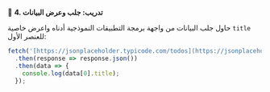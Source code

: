 🧪 **4. تدريب: جلب وعرض البيانات**

حاول جلب البيانات من واجهة برمجة التطبيقات النموذجية أدناه واعرض خاصية `title` للعنصر الأول:
```javascript
fetch('[https://jsonplaceholder.typicode.com/todos](https://jsonplaceholder.typicode.com/todos)')
  .then(response => response.json())
  .then(data => {
    console.log(data[0].title);
  });
```